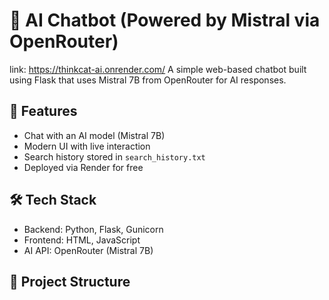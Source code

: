 # 💬 AI Chatbot (Powered by Mistral via OpenRouter)

link: https://thinkcat-ai.onrender.com/
A simple web-based chatbot built using Flask that uses Mistral 7B from OpenRouter for AI responses.

## 🚀 Features

- Chat with an AI model (Mistral 7B)
- Modern UI with live interaction
- Search history stored in `search_history.txt`
- Deployed via Render for free

## 🛠️ Tech Stack

- Backend: Python, Flask, Gunicorn
- Frontend: HTML, JavaScript
- AI API: OpenRouter (Mistral 7B)

## 📂 Project Structure

